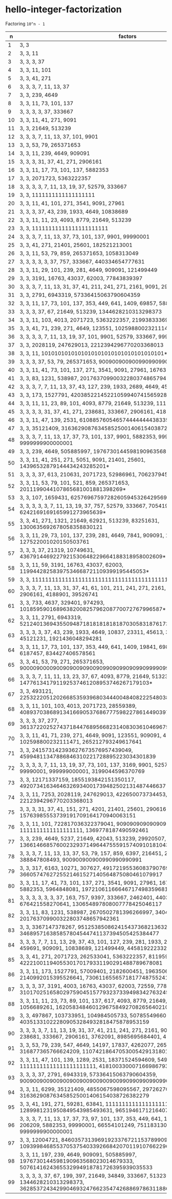 # hello-integer-factorization

Factoring `10^n - 1`

n   | factors
--- | ---
1   | 3, 3
2   | 3, 3, 11
3   | 3, 3, 3, 37
4   | 3, 3, 11, 101
5   | 3, 3, 41, 271
6   | 3, 3, 3, 7, 11, 13, 37
7   | 3, 3, 239, 4649
8   | 3, 3, 11, 73, 101, 137
9   | 3, 3, 3, 3, 37, 333667
10  | 3, 3, 11, 41, 271, 9091
11  | 3, 3, 21649, 513239
12  | 3, 3, 3, 7, 11, 13, 37, 101, 9901
13  | 3, 3, 53, 79, 265371653
14  | 3, 3, 11, 239, 4649, 909091
15  | 3, 3, 3, 31, 37, 41, 271, 2906161
16  | 3, 3, 11, 17, 73, 101, 137, 5882353
17  | 3, 3, 2071723, 5363222357
18  | 3, 3, 3, 3, 7, 11, 13, 19, 37, 52579, 333667
19  | 3, 3, 1111111111111111111
20  | 3, 3, 11, 41, 101, 271, 3541, 9091, 27961
21  | 3, 3, 3, 37, 43, 239, 1933, 4649, 10838689
22  | 3, 3, 11, 11, 23, 4093, 8779, 21649, 513239
23  | 3, 3, 11111111111111111111111
24  | 3, 3, 3, 7, 11, 13, 37, 73, 101, 137, 9901, 99990001
25  | 3, 3, 41, 271, 21401, 25601, 182521213001
26  | 3, 3, 11, 53, 79, 859, 265371653, 1058313049
27  | 3, 3, 3, 3, 3, 37, 757, 333667, 440334654777631
28  | 3, 3, 11, 29, 101, 239, 281, 4649, 909091, 121499449
29  | 3, 3, 3191, 16763, 43037, 62003, 77843839397
30  | 3, 3, 3, 7, 11, 13, 31, 37, 41, 211, 241, 271, 2161, 9091, 2906161
31  | 3, 3, 2791, 6943319, 57336415063790604359
32  | 3, 3, 11, 17, 73, 101, 137, 353, 449, 641, 1409, 69857, 5882353
33  | 3, 3, 3, 37, 67, 21649, 513239, 1344628210313298373
34  | 3, 3, 11, 103, 4013, 2071723,  5363222357, 21993833369
35  | 3, 3, 41, 71, 239, 271, 4649, 123551, 102598800232111471
36  | 3, 3, 3, 3, 7, 11, 13, 19, 37, 101, 9901, 52579, 333667, 999999000001
37  | 3, 3, 2028119, 247629013, 2212394296770203368013
38  | 3, 3, 11, 1010101010101010101010101010101010101*
39  | 3, 3, 3, 37, 53, 79, 265371653, 900900900900990990990991
40  | 3, 3, 11, 41, 73, 101, 137, 271, 3541, 9091, 27961, 1676321, 5964848081
41  | 3, 3, 83, 1231, 538987, 201763709900322803748657942361
42  | 3, 3, 3, 7, 7, 11, 13, 37, 43, 127, 239, 1933, 2689, 4649, 459691, 909091, 10838689
43  | 3, 3, 173, 1527791, 4203852214522105994074156592890477*
44  | 3, 3, 11, 11, 23, 89, 101, 4093, 8779, 21649, 513239, 1112470797641561909*
45  | 3, 3, 3, 3, 31, 37, 41, 271, 238681, 333667, 2906161, 4185502830133110721
46  | 3, 3, 11, 47, 139, 2531, 6108857605465744444444383355868389787*
47  | 3, 3, 35121409, 316362908763458525001406154038726382279
48  | 3, 3, 3, 7, 11, 13, 17, 37, 73, 101, 137, 9901, 5882353, 99990001, 9999999900000001
49  | 3, 3, 239, 4649, 505885997, 1976730144598190963568023014679333
50  | 3, 3, 11, 41, 251, 271, 5051, 9091, 21401, 25601, 14396532879144434243285201*
51  | 3, 3, 3, 37, 613, 210631, 2071723, 52986961, 70623794576515816214160089*
52  | 3, 3, 11, 53, 79, 101, 521, 859, 265371653, 2011199044107865681001881398269*
53  | 3, 3, 107, 1659431, 62576967597282605945326429569432422392093283*
54  | 3, 3, 3, 3, 3, 7, 11, 13, 19, 37, 757, 52579, 333667, 70541929, 6242169169165991273965639*
55  | 3, 3, 41, 271, 1321, 21649, 62921, 513239, 83251631, 1300635692678058358830121
56  | 3, 3, 11, 29, 73, 101, 137, 239, 281, 4649, 7841, 909091, 121499449, 127522001020150503761
57  | 3, 3, 3, 37, 21319, 10749631, 4367914469227921530648229664188318958002609*
58  | 3, 3, 11, 59, 3191, 16763, 43037, 62003, 11994428258397534668721109399195445053*
59  | 3, 3, 11111111111111111111111111111111111111111111111111111111111*
60  | 3, 3, 3, 7, 11, 13, 31, 37, 41, 61, 101, 211, 241, 271, 2161, 3541, 9091, 9901, 27961, 2906161, 4188901, 39526741
61  | 3, 3, 733, 4637, 329401, 974293, 1018595901689638200825796208770072767996587*
62  | 3, 3, 11, 2791, 6943319, 52124013694355094871818181818187030583187617327669*
63  | 3, 3, 3, 3, 37, 43, 239, 1933, 4649, 10837, 23311, 45613, 333667, 10838689, 45121231, 1921436048294281
64  | 3, 3, 11, 17, 73, 101, 137, 353, 449, 641, 1409, 19841, 69857, 976193, 5882353, 6187457, 834427406578561
65  | 3, 3, 41, 53, 79, 271, 265371653, 900009000090090900909009099090990909909999099991*
66  | 3, 3, 3, 7, 11, 11, 13, 23, 37, 67, 4093, 8779, 21649, 513239, 147761341791192537461208953746267179103*
67  | 3, 3, 493121, 2253222051202668535939680344400484082225480381308261280925191*
68  | 3, 3, 11, 101, 103, 4013, 2071723, 28559389, 408937038689134166905376867775982278614490397*
69  | 3, 3, 3, 37, 277, 3613722025274371844768956682314083036104696754516249101086646213*
70  | 3, 3, 11, 41, 71, 239, 271, 4649, 9091, 123551, 909091, 4147571, 102598800232111471, 265212793249617641
71  | 3, 3, 241573142393627673576957439049, 45994811347886846310221728895223034301839
72  | 3, 3, 3, 3, 7, 11, 13, 19, 37, 73, 101, 137, 3169, 9901, 52579, 98641, 333667, 99990001, 999999000001, 3199044596370769
73  | 3, 3, 12171337159, 1855193842151350117, 49207341634646326934001739482502131487446637
74  | 3, 3, 11, 7253, 2028119, 247629013, 422650073734453, 296557347313446299, 2212394296770203368013
75  | 3, 3, 3, 31, 37, 41, 151, 271, 4201, 21401, 25601, 2906161, 182521213001, 15763985553739191709164170940063151
76  | 3, 3, 11, 101, 722817036322379041, 909090909090909091, 1111111111111111111, 1369778187490592461
77  | 3, 3, 239, 4649, 5237, 21649, 42043, 513239, 29920507, 136614668576002329371496447555915740910181043
78  | 3, 3, 3, 7, 11, 13, 13, 37, 53, 79, 157, 859, 6397, 216451, 265371653, 1058313049, 388847808493, 900900900900990990990991
79  | 3, 3, 317, 6163, 10271, 307627, 49172195536083790769, 3660574762725521461527140564875080461079917
80  | 3, 3, 11, 17, 41, 73, 101, 137, 271, 3541, 9091, 27961, 1676321, 5070721, 5882353, 5964848081, 19721061166646717498359681
81  | 3, 3, 3, 3, 3, 3, 37, 163, 757, 9397, 333667, 2462401, 440334654777631, 676421558270641, 130654897808007778425046117
82  | 3, 3, 11, 83, 1231, 538987, 2670502781396266997, 3404193829806058997303, 201763709900322803748657942361
83  | 3, 3, 3367147378267, 9512538508624154373682136329, 346895716385857804544741137394505425384477
84  | 3, 3, 3, 7, 7, 11, 13, 29, 37, 43, 101, 127, 239, 281, 1933, 2689, 4649, 9901, 226549, 459691, 909091, 10838689, 121499449, 4458192223320340849
85  | 3, 3, 41, 271, 2071723, 262533041,  5363222357, 8119594779271, 4222100119405530170179331190291488789678081
86  | 3, 3, 11, 173, 1527791, 57009401, 2182600451, 1963506722254397, 2140992015395526641, 7306116556571817748755241
87  | 3, 3, 3, 37, 3191, 4003, 16763, 43037, 62003, 72559, 77843839397, 310170251658029759045157793237339498342763245483
88  | 3, 3, 11, 11, 23, 73, 89, 101, 137, 617, 4093, 8779, 21649, 513239, 1052788969, 1056689261, 16205834846012967584927082656402106953
89  | 3, 3, 497867, 103733951, 104984505733, 5078554966026315671444089, 403513310222809053284932818475878953159
90  | 3, 3, 3, 3, 7, 11, 13, 19, 31, 37, 41, 211, 241, 271, 2161, 9091, 29611, 52579, 238681, 333667, 2906161, 3762091, 8985695684401, 4185502830133110721
91  | 3, 3, 53, 79, 239, 547, 4649, 14197, 17837, 4262077, 265371653, 43442141653, 316877365766624209, 110742186470530054291318013 
92  | 3, 3, 11, 47, 101, 139, 1289, 2531, 18371524594609, 549797184491917, 11111111111111111111111, 4181003300071669867932658901
93  | 3, 3, 3, 37, 2791, 6943319, 57336415063790604359, 900900900900900900900900900900990990990990990990990990990991  
94  | 3, 3, 11, 6299, 35121409, 4855067598095567, 297262705009139006771611927, 316362908763458525001406154038726382279
95  | 3, 3, 41, 191, 271, 59281, 63841, 1111111111111111111, 1289981231950849543985493631, 965194617121640791456070347951751
96  | 3, 3, 3, 7, 11, 13, 17, 37, 73, 97, 101, 137, 353, 449, 641, 1409, 9901, 69857, 206209, 5882353, 99990001, 66554101249, 75118313082913, 9999999900000001
97  | 3, 3, 12004721, 846035731396919233767211537899097169, 109399846855370537540339266842070119107662296580348039
98  | 3, 3, 11, 197, 239, 4649, 909091,  505885997, 1976730144598190963568023014679333, 5076141624365532994918781726395939035533
99  | 3, 3, 3, 3, 37, 67, 199, 397, 21649, 34849, 333667, 513239, 1344628210313298373, 362853724342990469324766235474268869786311886053883
